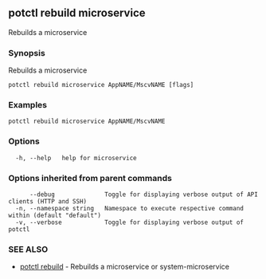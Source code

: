## potctl rebuild microservice

Rebuilds a microservice

### Synopsis

Rebuilds a microservice

```
potctl rebuild microservice AppNAME/MscvNAME [flags]
```

### Examples

```
potctl rebuild microservice AppNAME/MscvNAME
```

### Options

```
  -h, --help   help for microservice
```

### Options inherited from parent commands

```
      --debug              Toggle for displaying verbose output of API clients (HTTP and SSH)
  -n, --namespace string   Namespace to execute respective command within (default "default")
  -v, --verbose            Toggle for displaying verbose output of potctl
```

### SEE ALSO

* [potctl rebuild](potctl_rebuild.md)	 - Rebuilds a microservice or system-microservice


